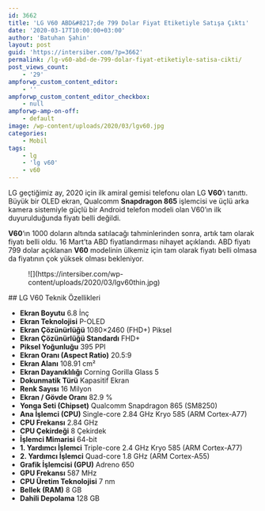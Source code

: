 ```yaml
---
id: 3662
title: 'LG V60 ABD&#8217;de 799 Dolar Fiyat Etiketiyle Satışa Çıktı'
date: '2020-03-17T10:00:00+03:00'
author: 'Batuhan Şahin'
layout: post
guid: 'https://intersiber.com/?p=3662'
permalink: /lg-v60-abd-de-799-dolar-fiyat-etiketiyle-satisa-cikti/
post_views_count:
    - '29'
ampforwp_custom_content_editor:
    - ''
ampforwp_custom_content_editor_checkbox:
    - null
ampforwp-amp-on-off:
    - default
image: /wp-content/uploads/2020/03/lgv60.jpg
categories:
    - Mobil
tags:
    - lg
    - 'lg v60'
    - v60
---
```


LG geçtiğimiz ay, 2020 için ilk amiral gemisi telefonu olan LG **V60**‘ı tanıttı. Büyük bir OLED ekran, Qualcomm **Snapdragon 865** işlemcisi ve üçlü arka kamera sistemiyle güçlü bir Android telefon modeli olan V60’ın ilk duyurulduğunda fiyatı belli değildi.

**V60**‘ın 1000 doların altında satılacağı tahminlerinden sonra, artık tam olarak fiyatı belli oldu. 16 Mart’ta ABD fiyatlandırması nihayet açıklandı. ABD fiyatı 799 dolar açıklanan **V60** modelinin ülkemiz için tam olarak fiyatı belli olmasa da fiyatının çok yüksek olması bekleniyor.

<figure class="wp-block-image size-full">![](https://intersiber.com/wp-content/uploads/2020/03/lgv60thin.jpg)</figure>## LG V60 Teknik Özellikleri

- **Ekran Boyutu** 6.8 İnç
- **Ekran Teknolojisi** P-OLED
- **Ekran Çözünürlüğü** 1080×2460 (FHD+) Piksel
- **Ekran Çözünürlüğü Standardı** FHD+
- **Piksel Yoğunluğu** 395 PPI
- **Ekran Oranı (Aspect Ratio)** 20.5:9
- **Ekran Alanı** 108.91 cm²
- **Ekran Dayanıklılığı** Corning Gorilla Glass 5
- **Dokunmatik Türü** Kapasitif Ekran
- **Renk Sayısı** 16 Milyon
- **Ekran / Gövde Oranı** 82.9 %
- **Yonga Seti (Chipset)** Qualcomm Snapdragon 865 (SM8250)
- **Ana İşlemci (CPU)** Single-core 2.84 GHz Kryo 585 (ARM Cortex-A77)
- **CPU Frekansı** 2.84 GHz
- **CPU Çekirdeği** 8 Çekirdek
- **İşlemci Mimarisi** 64-bit
- **1. Yardımcı İşlemci** Triple-core 2.4 GHz Kryo 585 (ARM Cortex-A77)
- **2. Yardımcı İşlemci** Quad-core 1.8 GHz (ARM Cortex-A55)
- **Grafik İşlemcisi (GPU)** Adreno 650
- **GPU Frekansı** 587 MHz
- **CPU Üretim Teknolojisi** 7 nm
- **Bellek (RAM)** 8 GB
- **Dahili Depolama** 128 GB
